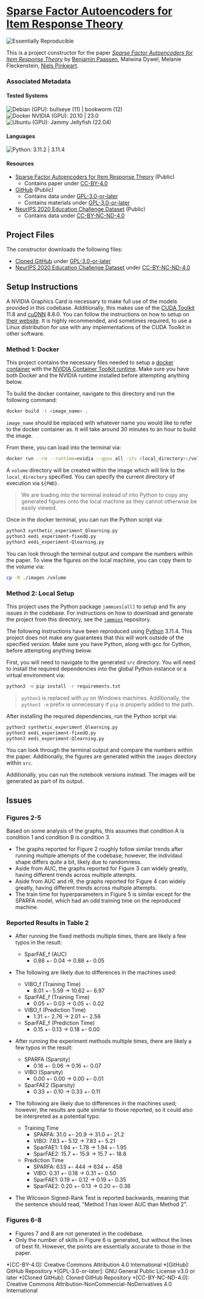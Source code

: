 # [Sparse Factor Autoencoders for Item Response Theory](https://doi.org/10.5281/zenodo.6853067)

![Essentially Reproducible](https://img.shields.io/badge/Status-Essentially%20Reproducible-green)

This is a project constructor for the paper [*Sparse Factor Autoencoders for Item Response Theory*](https://doi.org/10.5281/zenodo.6853067) by [Benjamin Paassen](https://orcid.org/0000-0002-3899-2450), Malwina Dywel, Melanie Fleckenstein, [Niels Pinkwart](https://orcid.org/0000-0001-7076-9737).

### Associated Metadata

#### Tested Systems

![Debian (GPU): bullseye (11) | bookworm (12)](https://img.shields.io/badge/Debian%20%28GPU%29-bullseye%20%2811%29%20%7C%20bookworm%20%2812%29-informational)  
![Docker NVIDIA (GPU): 20.10 | 23.0](https://img.shields.io/badge/Docker%20NVIDIA%20%28GPU%29-20.10%20%7C%2023.0-informational)  
![Ubuntu (GPU): Jammy Jellyfish (22.04)](https://img.shields.io/badge/Ubuntu%20%28GPU%29-Jammy%20Jellyfish%20%2822.04%29-informational)  

#### Languages
![Python: 3.11.2 | 3.11.4](https://img.shields.io/badge/Python-3.11.2%20%7C%203.11.4-informational)  

#### Resources

* [Sparse Factor Autoencoders for Item Response Theory](https://doi.org/10.5281/zenodo.6853067) (Public)
    * Contains paper under [CC-BY-4.0](https://creativecommons.org/licenses/by/4.0/)
* [GitHub](https://github.com/bpaassen/sparfae) (Public)
    * Contains data under [GPL-3.0-or-later](https://spdx.org/licenses/GPL-3.0-or-later.html)
    * Contains materials under [GPL-3.0-or-later](https://spdx.org/licenses/GPL-3.0-or-later.html)
* [NeurIPS 2020 Education Challenge Dataset](https://eedi.com/projects/neurips-education-challenge) (Public)
    * Contains data under [CC-BY-NC-ND-4.0](https://creativecommons.org/licenses/by-nc-nd/4.0//)

## Project Files

The constructor downloads the following files: 
* [Cloned GitHub](https://github.com/ahaim5357/sparfae) under [GPL-3.0-or-later](https://spdx.org/licenses/GPL-3.0-or-later.html)
* [NeurIPS 2020 Education Challenge Dataset](https://eedi.com/projects/neurips-education-challenge) under [CC-BY-NC-ND-4.0](https://creativecommons.org/licenses/by-nc-nd/4.0//)

## Setup Instructions

A NVIDIA Graphics Card is necessary to make full use of the models provided in this codebase. Additionally, this makes use of the [CUDA Toolkit][cuda] 11.8 and [cuDNN][cudnn] 8.8.0. You can follow the instructions on how to setup on [their website][cuda_docs]. It is highly recommended, and sometimes required, to use a Linux distribution for use with any implementations of the CUDA Toolkit in other software.

### Method 1: Docker

This project contains the necessary files needed to setup a [docker container][docker] with the [NVIDIA Container Toolkit runtime][nvidia_docker]. Make sure you have both Docker and the NVIDIA runtime installed before attempting anything below. 

To build the docker container, navigate to this directory and run the following command:

```sh
docker build -t <image_name> .
```

`image_name` should be replaced with whatever name you would like to refer to the docker container as. It will take around 30 minutes to an hour to build the image.

From there, you can load into the terminal via:

```sh
docker run --rm --runtime=nvidia --gpus all -itv <local_directory>:/volume <image_name> sh
```

A `volume` directory will be created within the image which will link to the `local_directory` specified. You can specify the current directory of execution via `${PWD}`.

> We are loading into the terminal instead of into Python to copy any generated figures onto the local machine as they cannot otherwise be easily viewed.

Once in the docker terminal, you can run the Python script via:

```sh
python3 synthetic_experiment_Qlearning.py
python3 eedi_experiment-fixedQ.py
python3 eedi_experiment-Qlearning.py
```

You can look through the terminal output and compare the numbers within the paper. To view the figures on the local machine, you can copy them to the volume via:

```sh
cp -R ./images /volume
```

### Method 2: Local Setup

This project uses the Python package `jammies[all]` to setup and fix any issues in the codebase. For instructions on how to download and generate the project from this directory, see the [`jammies`][jammies] repository.

The following instructions have been reproduced using [Python][python] 3.11.4. This project does not make any guarantees that this will work outside of the specified version. Make sure you have Python, along with gcc for Cython, before attempting anything below.

First, you will need to navigate to the generated `src` directory. You will need to install the required dependencies into the global Python instance or a virtual environment via:

```sh
python3 -m pip install -r requirements.txt
```

> `python3` is replaced with `py` on Windows machines. Additionally, the `python3 -m` prefix is unnecessary if `pip` is properly added to the path.

After installing the required dependencies, run the Python script via:

```sh
python3 synthetic_experiment_Qlearning.py
python3 eedi_experiment-fixedQ.py
python3 eedi_experiment-Qlearning.py
```

You can look through the terminal output and compare the numbers within the paper. Additionally, the figures are generated within the `images` directory within `src`.

Additionally, you can run the notebook versions instead. The images will be generated as part of its output.

[cuda]: https://developer.nvidia.com/cuda-toolkit
[cudnn]: https://developer.nvidia.com/cudnn
[cuda_docs]: https://docs.nvidia.com/cuda/
[docker]: https://www.docker.com/
[nvidia_docker]: https://github.com/NVIDIA/nvidia-docker
[jammies]: https://github.com/ahaim5357/jammies
[python]: https://www.python.org/

## Issues

### Figures 2-5

Based on some analysis of the graphs, this assumes that condition A is condition 1 and condition B is condition 3.

* The graphs reported for Figure 2 roughly follow similar trends after running multiple attempts of the codebase; however, the individaul shape differs quite a bit, likely due to randomness.
* Aside from AUC, the graphs reported for Figure 3 can widely greatly, having different trends across multiple attempts.
* Aside from AUC and rθ, the graphs reported for Figure 4 can widely greatly, having different trends across multiple attempts.
* The train time for hyperparameters in Figure 5 is similar except for the SPARFA model, which had an odd training time on the reproduced machine.

### Reported Results in Table 2

* After running the fixed methods multiple times, there are likely a few typos in the result:
    * SparFAE_f (AUC)
        * 0.88 +- 0.04 -> 0.88 +- 0.05
* The following are likely due to differences in the machines used:
    * VIBO_f (Training Time)
        * 8.01 +- 5.59 -> 10.62 +- 6.97
    * SparFAE_f (Training Time)
        * 0.05 +- 0.03 -> 0.05 +- 0.02
    * VIBO_f (Prediction Time)
        * 1.31 +- 2.76 -> 2.01 +- 2.56
    * SparFAE_f (Prediction Time)
        * 0.15 +- 0.13 -> 0.18 +- 0.00

* After running the experiment methods multiple times, there are likely a few typos in the result:
    * SPARFA (Sparsity)
        * 0.16 +- 0.06 -> 0.16 +- 0.07
    * VIBO (Sparsity)
        * 0.00 +- 0.00 -> 0.00 +- 0.01
    * SparFAE2 (Sparsity)
        * 0.33 +- 0.10 -> 0.33 +- 0.11
* The following are likely due to differences in the machines used; however, the results are quite similar to those reported, so it could also be interpreted as a potential typo:
    * Training Time
        * SPARFA: 31.0 +- 20.9 -> 31.0 +- 21.2
        * VIBO: 7.83 +- 5.12 -> 7.83 +- 5.21
        * SparFAE1: 1.94 +- 1.78 -> 1.94 +- 1.95
        * SparFAE2: 15.7 +- 15.9 -> 15.7 +- 18.8
    * Prediction Time
        * SPARFA: 633 +- 444 -> 634 +- 458
        * VIBO: 0.31 +- 0.18 -> 0.31 +- 0.50
        * SparFAE1: 0.19 +- 0.12 -> 0.19 +- 0.35
        * SparFAE2: 0.20 +- 0.13 -> 0.20 +- 0.36

* The Wilcoxon Signed-Rank Test is reported backwards, meaning that the sentence should read, "Method 1 has lower AUC than Method 2".

### Figures 6-8

* Figures 7 and 8 are not generated in the codebase.
* Only the number of skills in Figure 6 is generated, but without the lines of best fit. However, the points are essentially accurate to those in the paper.

*[CC-BY-4.0]: Creative Commons Attribution 4.0 International
*[GitHub]: GitHub Repository
*[GPL-3.0-or-later]: GNU General Public License v3.0 or later
*[Cloned GitHub]: Cloned GitHub Repository
*[CC-BY-NC-ND-4.0]: Creative Commons Attribution-NonCommercial-NoDerivatives 4.0 International
